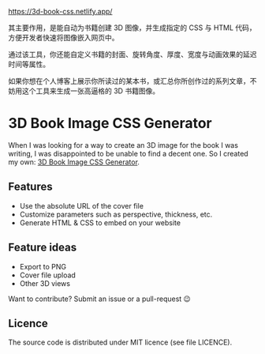 https://3d-book-css.netlify.app/

其主要作用，是能自动为书籍创建 3D 图像，并生成指定的 CSS 与 HTML 代码，方便开发者快速将图像嵌入网页中。

通过该工具，你还能自定义书籍的封面、旋转角度、厚度、宽度与动画效果的延迟时间等属性。

如果你想在个人博客上展示你所读过的某本书，或汇总你所创作过的系列文章，不妨用这个工具来生成一张高逼格的 3D 书籍图像。

# 3D Book Image CSS Generator

When I was looking for a way to create an 3D image for the book I was writing, I
was disappointed to be unable to find a decent one. So I created my own:
[3D Book Image CSS Generator](https://3d-book-css.netlify.app/).

## Features

- Use the absolute URL of the cover file
- Customize parameters such as perspective, thickness, etc.
- Generate HTML & CSS to embed on your website

## Feature ideas

- Export to PNG
- Cover file upload
- Other 3D views

Want to contribute? Submit an issue or a pull-request 😉

## Licence

The source code is distributed under MIT licence (see file LICENCE).
